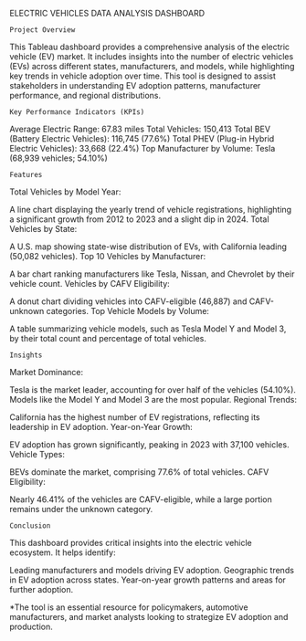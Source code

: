 ELECTRIC VEHICLES DATA ANALYSIS DASHBOARD 


    Project Overview
This Tableau dashboard provides a comprehensive analysis of the electric vehicle (EV) market. It includes insights into the number of electric vehicles (EVs) across different states, manufacturers, and models, while highlighting key trends in vehicle adoption over time. This tool is designed to assist stakeholders in understanding EV adoption patterns, manufacturer performance, and regional distributions.

    Key Performance Indicators (KPIs)
Average Electric Range: 67.83 miles
Total Vehicles: 150,413
Total BEV (Battery Electric Vehicles): 116,745 (77.6%)
Total PHEV (Plug-in Hybrid Electric Vehicles): 33,668 (22.4%)
Top Manufacturer by Volume: Tesla (68,939 vehicles; 54.10%)


    Features
Total Vehicles by Model Year:

A line chart displaying the yearly trend of vehicle registrations, highlighting a significant growth from 2012 to 2023 and a slight dip in 2024.
Total Vehicles by State:

A U.S. map showing state-wise distribution of EVs, with California leading (50,082 vehicles).
Top 10 Vehicles by Manufacturer:

A bar chart ranking manufacturers like Tesla, Nissan, and Chevrolet by their vehicle count.
Vehicles by CAFV Eligibility:

A donut chart dividing vehicles into CAFV-eligible (46,887) and CAFV-unknown categories.
Top Vehicle Models by Volume:

A table summarizing vehicle models, such as Tesla Model Y and Model 3, by their total count and percentage of total vehicles.


    Insights
Market Dominance:

Tesla is the market leader, accounting for over half of the vehicles (54.10%). Models like the Model Y and Model 3 are the most popular.
Regional Trends:

California has the highest number of EV registrations, reflecting its leadership in EV adoption.
Year-on-Year Growth:

EV adoption has grown significantly, peaking in 2023 with 37,100 vehicles.
Vehicle Types:

BEVs dominate the market, comprising 77.6% of total vehicles.
CAFV Eligibility:

Nearly 46.41% of the vehicles are CAFV-eligible, while a large portion remains under the unknown category.


    Conclusion
This dashboard provides critical insights into the electric vehicle ecosystem. It helps identify:

Leading manufacturers and models driving EV adoption.
Geographic trends in EV adoption across states.
Year-on-year growth patterns and areas for further adoption.


*The tool is an essential resource for policymakers, automotive manufacturers, and market analysts looking to strategize EV adoption and production.









